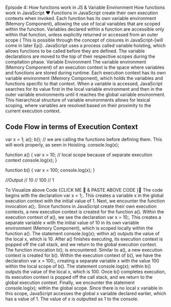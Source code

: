 Episode 4: How functions work in JS & Variable Environment
How functions work in JavaScript ❤️
Functions in JavaScript create their own execution contexts when invoked.
Each function has its own variable environment (Memory Component), allowing the use of local variables that are scoped within the function.
Variables declared within a function are accessible only within that function, unless explicitly returned or accessed from an outer scope ( This is possible through the concept of closures in JavaScript-[will come in later Ep]).
JavaScript uses a process called variable hoisting, which allows functions to be called before they are defined. The variable declarations are moved to the top of their respective scopes during the compilation phase.
Variable Environment
The variable environment (Memory Component) of an execution context is the space where variables and functions are stored during runtime.
Each execution context has its own variable environment (Memory Component), which holds the variables and functions specific to that context.
When a variable is accessed, JavaScript searches for its value first in the local variable environment and then in the outer variable environments until it reaches the global variable environment.
This hierarchical structure of variable environments allows for lexical scoping, where variables are resolved based on their proximity to the current execution context.

## Code Flow in terms of Execution Context
var x = 1;
a();
b(); // we are calling the functions before defining them. This will work properly, as seen in Hoisting.
console.log(x);

function a() {
  var x = 10; // local scope because of separate execution context
  console.log(x);
}

function b() {
  var x = 100;
  console.log(x);
}

//Output
// 10
// 100
// 1


To Visualize above Code {CLICK ME 🥹 & PASTE ABOVE CODE }🔗
The code begins with the declaration var x = 1;. This creates a variable x in the global execution context with the initial value of 1.
Next, we encounter the function invocation a();. Since functions in JavaScript create their own execution contexts, a new execution context is created for the function a().
Within the execution context of a(), we see the declaration var x = 10;. This creates a separate variable x with the initial value of 10 in its own variable environment (Memory Component), which is scoped locally within the function a().
The statement console.log(x); within a() outputs the value of the local x, which is 10.
After a() finishes executing, its execution context is popped off the call stack, and we return to the global execution context.
The function invocation b(); is encountered. Similar to a(), a new execution context is created for b().
Within the execution context of b(), we have the declaration var x = 100;, creating a separate variable x with the value 100 within the local scope of b().
The statement console.log(x); within b() outputs the value of the local x, which is 100.
Once b() completes execution, its execution context is popped off the call stack, and we return to the global execution context.
Finally, we encounter the statement console.log(x); within the global scope. Since there is no local x variable in this scope, JavaScript accesses the global x variable declared earlier, which has a value of 1.
The value of x is outputted as 1 to the console.
